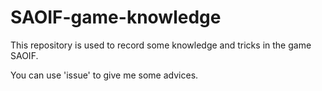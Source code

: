 # SAOIF-game-knowledge

This repository is used to record some knowledge 
and tricks in the game SAOIF.

You can use 'issue' to give me some advices.

